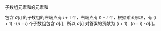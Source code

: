 子数组元素和的元素和

包含 $a[i]$ 的子数组的左端点有 $i+1$ 个，右端点有 $n-i$ 个，根据乘法原理，有 $(i+1)\cdot(n-i)$ 个子数组包含 $a[i]$，所以 $a[i]$ 对答案的贡献为 $(i+1)\cdot(n-i)\cdot a[i]$。